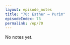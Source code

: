 ```yaml
---
layout: episode_notes
title: "70: Esther — Purim"
episodeIndex: 73
permalink: /ep/70
---
```

No notes yet.
